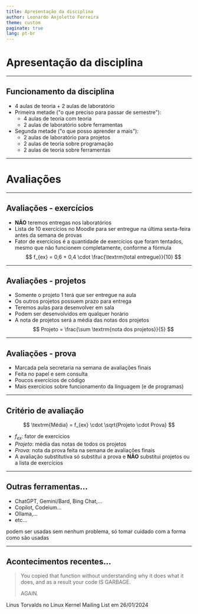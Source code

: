 ```yaml
---
title: Apresentação da disciplina
author: Leonardo Anjoletto Ferreira
theme: custom
paginate: true
lang: pt-br
---
```


<!--
_header: CC2632 - Desenvolvimento de algoritmos
_footer: Leonardo Anjoletto Ferreira
-->

# Apresentação da disciplina

---

## Funcionamento da disciplina

- 4 aulas de teoria + 2 aulas de laboratório
- Primeira metade ("o que preciso para passar de semestre"):
  - 4 aulas de teoria com teoria
  - 2 aulas de laboratório sobre ferramentas
- Segunda metade ("o que posso aprender a mais"):
  - 2 aulas de laboratório para projetos
  - 2 aulas de teoria sobre programação
  - 2 aulas de teoria sobre ferramentas

---

# Avaliações

---

## Avaliações - exercícios

- **NÃO** teremos entregas nos laboratórios
- Lista de 10 exercícios no Moodle para ser entregue na última sexta-feira antes da semana de provas
- Fator de exercícios é a quantidade de exercícios que foram tentados, mesmo que não funcionem completamente, conforme a fórmula
$$ f_{ex} = 0,6 + 0,4 \cdot \frac{\textrm{total entregue}}{10} $$

---

## Avaliações - projetos

- Somente o projeto 1 terá que ser entregue na aula
- Os outros projetos possuem prazo para entrega
- Teremos aulas para desenvolver em sala
- Podem ser desenvolvidos em qualquer horário
- A nota de projetos será a média das notas dos projetos
$$ Projeto = \frac{\sum \textrm{nota dos projetos}}{5} $$

---

## Avaliações - prova

- Marcada pela secretaria na semana de avaliações finais
- Feita no papel e sem consulta
- Poucos exercícios de código
- Mais exercícios sobre funcionamento da linguagem (e de programas)

---

## Critério de avaliação

$$ \textrm{Média} = f_{ex} \cdot \sqrt{Projeto \cdot Prova} $$

- $f_{ex}$: fator de exercícios
- $Projeto$: média das notas de todos os projetos
- $Prova$: nota da prova feita na semana de avaliações finais
- A avaliação substitutiva só substitui a prova e **NÃO** substitui projetos ou a lista de exercícios

---

## Outras ferramentas...

- ChatGPT, Gemini/Bard, Bing Chat,...
- Copilot, Codeium...
- Ollama,...
- etc...

podem ser usadas sem nenhum problema, só tomar cuidado com a forma como são usadas

---

## Acontecimentos recentes...

>You copied that function without understanding why it does what it
does, and as a result your code IS GARBAGE.
>
>AGAIN.

Linus Torvalds no Linux Kernel Mailing List em 26/01/2024
